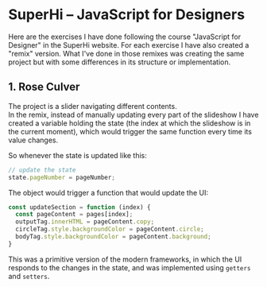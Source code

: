 # SuperHi – JavaScript for Designers

Here are the exercises I have done following the course "JavaScript for Designer" in the SuperHi website. For each exercise I have also created a "remix" version. What I've done in those remixes was creating the same project but with some differences in its structure or implementation. 

## 1. Rose Culver

The project is a slider navigating different contents.\
In the remix, instead of manually updating every part of the slideshow I have created a variable holding the state (the index at which the slideshow is in the current moment), which would trigger the same function every time its value changes. 

So whenever the state is updated like this: 
```js
// update the state
state.pageNumber = pageNumber;
```
The object would trigger a function that would update the UI: 
```js 
const updateSection = function (index) {
  const pageContent = pages[index];
  outputTag.innerHTML = pageContent.copy;
  circleTag.style.backgroundColor = pageContent.circle;
  bodyTag.style.backgroundColor = pageContent.background;
}
```
This was a primitive version of the modern frameworks, in which the UI responds to the changes in the state, and was implemented using `getters` and `setters`.